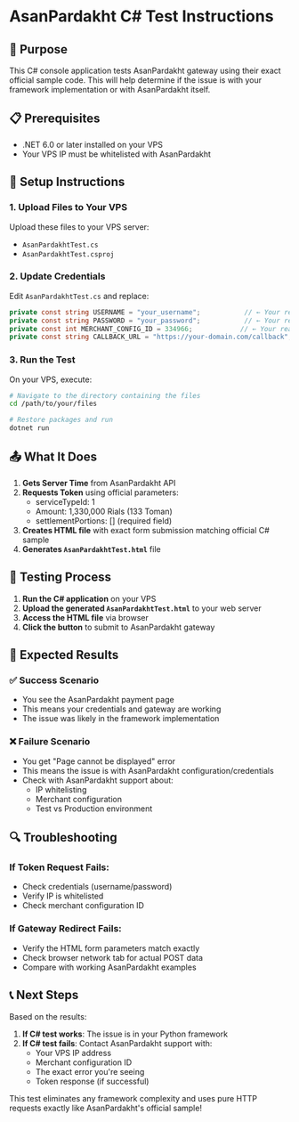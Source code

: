 # AsanPardakht C# Test Instructions

## 🎯 Purpose
This C# console application tests AsanPardakht gateway using their exact official sample code. This will help determine if the issue is with your framework implementation or with AsanPardakht itself.

## 📋 Prerequisites
- .NET 6.0 or later installed on your VPS
- Your VPS IP must be whitelisted with AsanPardakht

## 🚀 Setup Instructions

### 1. Upload Files to Your VPS
Upload these files to your VPS server:
- `AsanPardakhtTest.cs`
- `AsanPardakhtTest.csproj`

### 2. Update Credentials
Edit `AsanPardakhtTest.cs` and replace:
```csharp
private const string USERNAME = "your_username";           // ← Your real username
private const string PASSWORD = "your_password";           // ← Your real password  
private const int MERCHANT_CONFIG_ID = 334966;            // ← Your real merchant config ID
private const string CALLBACK_URL = "https://your-domain.com/callback"; // ← Your real callback URL
```

### 3. Run the Test
On your VPS, execute:
```bash
# Navigate to the directory containing the files
cd /path/to/your/files

# Restore packages and run
dotnet run
```

## 📤 What It Does

1. **Gets Server Time** from AsanPardakht API
2. **Requests Token** using official parameters:
   - serviceTypeId: 1
   - Amount: 1,330,000 Rials (133 Toman)
   - settlementPortions: [] (required field)
3. **Creates HTML file** with exact form submission matching official C# sample
4. **Generates `AsanPardakhtTest.html`** file

## 🧪 Testing Process

1. **Run the C# application** on your VPS
2. **Upload the generated `AsanPardakhtTest.html`** to your web server
3. **Access the HTML file** via browser
4. **Click the button** to submit to AsanPardakht gateway

## 🎯 Expected Results

### ✅ Success Scenario
- You see the AsanPardakht payment page
- This means your credentials and gateway are working
- The issue was likely in the framework implementation

### ❌ Failure Scenario  
- You get "Page cannot be displayed" error
- This means the issue is with AsanPardakht configuration/credentials
- Check with AsanPardakht support about:
  - IP whitelisting
  - Merchant configuration
  - Test vs Production environment

## 🔍 Troubleshooting

### If Token Request Fails:
- Check credentials (username/password)
- Verify IP is whitelisted
- Check merchant configuration ID

### If Gateway Redirect Fails:
- Verify the HTML form parameters match exactly
- Check browser network tab for actual POST data
- Compare with working AsanPardakht examples

## 📞 Next Steps

Based on the results:

1. **If C# test works**: The issue is in your Python framework
2. **If C# test fails**: Contact AsanPardakht support with:
   - Your VPS IP address
   - Merchant configuration ID
   - The exact error you're seeing
   - Token response (if successful)

This test eliminates any framework complexity and uses pure HTTP requests exactly like AsanPardakht's official sample!
